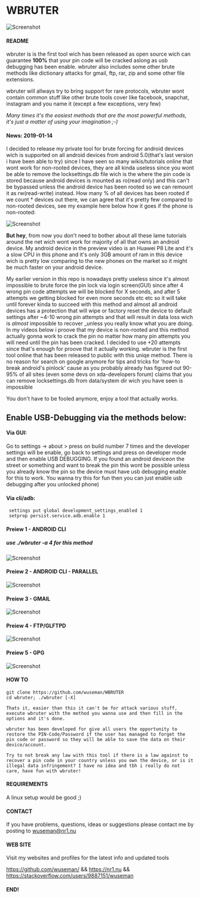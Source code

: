 # WBRUTER


![Screenshot](https://nr1.nu/a.png)

#### README

wbruter is is the first tool wich has been released as open source wich can guarantee **100%** that your pin code will be cracked aslong as usb debugging has been enable. wbruter also includes some other brute methods like dictionary attacks for gmail, ftp, rar, zip and some other file extensions. 

wbruter will allways try to bring support for rare protocols, wbruter wont contain common stuff like other brute tools cover like facebook, snapchat, instagram and you name it (except a few exceptions, very few)

_Many times it's the easiest methods that are the most powerful methods, it's just a matter of using your imagination ;-)_

#### News: 2019-01-14

I decided to release my private tool for brute forcing for android devices wich is supported on all android devices from android 5.0(that's last version i have been able to try) since I have seen so many wikis/tutorials online that wont work for  non-rooted devices, they are all kinda useless since you wont be able to remove the locksettings.db file wich is the where the pin code is stored because android devices is mounted as ro(read only) and this can't be bypassed unless the android device has been rooted so we can remount it as rw(read-write) instead. How many % of all devices has been rooted if we count * devices out there, we can agree that it's pretty few compared to non-rooted devices, see my example here below how it goes if the phone is non-rooted: 

![Screenshot](files/wbruter-fail.gif)

**But hey**, from now you don't need to bother about all these lame tutorials around the net wich wont work for majority of all that owns an android device. My android device in the preview video is an Huawei P8 Lite and it's a 
slow CPU in this phone and it's only 3GB amount of ram in this device wich is pretty low comparing to the new phones on the market so it might be much faster on your android device.

My earlier version in this repo is nowadays pretty useless since it's almost impossible to brute force the pin lock via login screen(GUI) since after 4 wrong pin code attempts we will be blocked for X seconds, and after 5 
attempts we getting blocked for even more seconds etc etc so it will take until forever kinda to succeed with this method and almost all android devices has a protection that will wipe or factory reset the device to default settings after ~4-10 wrong pin attempts and that will result in data loss wich  is _almost_ impossible to recover _unless you really know what you are doing. In my videos below i proove that my device is non-rooted and this method actually gonna work to crack the pin no matter how many pin attempts you will need until the pin has been cracked. I decided to use +20 attempts since that's enough for proove that it actually working. wbruter is the first tool online that has been released to public with this uniqe method. There is no reason for search on google anymore for tips and tricks for 'how-to break android's pinlock' cause as you probably already has figured out 90-95% of all sites (even some devs on xda-developers forum) claims that you can remove locksettings.db from data/system dir wich you have seen is impossible 

You don't have to be fooled anymore, enjoy a tool that actually works.

## Enable USB-Debugging via the methods below:

#### Via GUI: 
Go to settings -> about > press on build number 7 times and the developer settings will be enable, go back to settings and press on developer mode and then enable USB DEBUGGING. If you found an android deviceon the street or something and want to break the pin this wont be possible unless you already know the pin so the device must have usb debugging enable for this to work. You wanna try this for fun then you can just enable usb debugging after you unlocked phone)

#### Via cli/adb: 

     settings put global development_settings_enabled 1
     setprop persist.service.adb.enable 1

#### Preiew 1 - ANDROID CLI
##### use ./wbruter -a 4 for this method
![Screenshot](files/wbruter-cli.gif)

#### Preiew 2 - ANDROID CLI - PARALLEL
![Screenshot](files/wbruter-android-parallell.gif)

#### Preiew 3 - GMAIL
![Screenshot](files/wbruter-gmail.gif)

#### Preiew 4 - FTP/GLFTPD
![Screenshot](files/wbruter-ftp.gif)

#### Preiew 5 - GPG
![Screenshot](files/wbruter--gpg.gif)

#### HOW TO

    git clone https://github.com/wuseman/WBRUTER
    cd wbruter; ./wbruter [-X]

    Thats it, easier than this it can't be for attack various stuff, execute wbruter with the method you wanna use and then fill in the options and it's done.
    
    wbruter has been developed for give all users the opportunity to restore the PIN-Code/Password if the user has managed to forget the pin code or password so they will be able to save the data on their device/account. 

    Try to not break any law with this tool if there is a law against to recover a pin code in your country unless you own the device, or is it illegal data infringement? I have no idea and tbh i really do not care, have fun with wbruter!

#### REQUIREMENTS

A linux setup would be good ;)

#### CONTACT 

If you have problems, questions, ideas or suggestions please contact me by posting to wuseman@nr1.nu

#### WEB SITE

Visit my websites and profiles for the latest info and updated tools

https://github.com/wuseman/ && https://nr1.nu && https://stackoverflow.com/users/9887151/wuseman

#### END!
